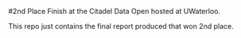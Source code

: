 #2nd Place Finish at the Citadel Data Open hosted at UWaterloo.

This repo just contains the final report produced that won 2nd place. 
